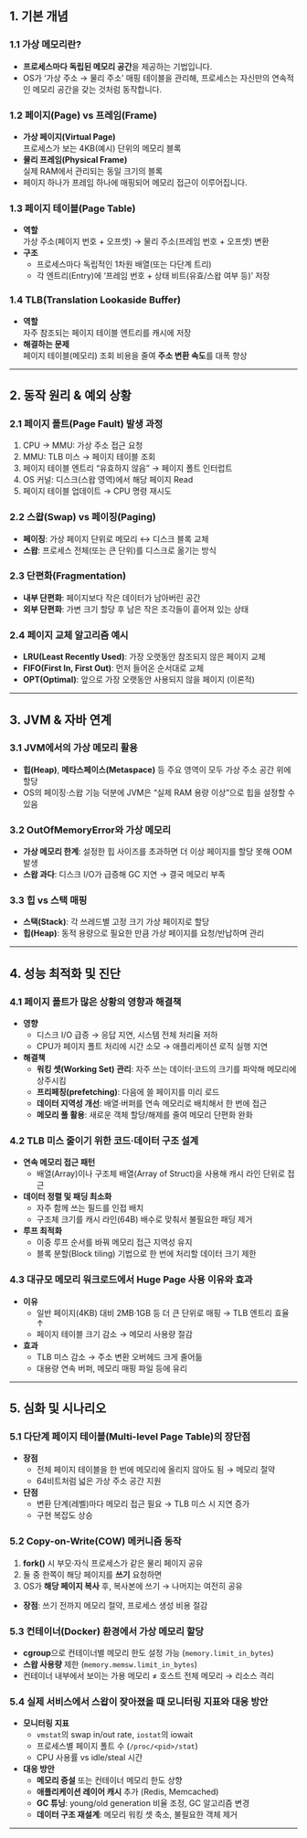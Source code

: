 ## 1. 기본 개념

### 1.1 가상 메모리란?
- **프로세스마다 독립된 메모리 공간**을 제공하는 기법입니다.  
- OS가 ‘가상 주소 → 물리 주소’ 매핑 테이블을 관리해, 프로세스는 자신만의 연속적인 메모리 공간을 갖는 것처럼 동작합니다.

### 1.2 페이지(Page) vs 프레임(Frame)
- **가상 페이지(Virtual Page)**  
  프로세스가 보는 4KB(예시) 단위의 메모리 블록  
- **물리 프레임(Physical Frame)**  
  실제 RAM에서 관리되는 동일 크기의 블록  
- 페이지 하나가 프레임 하나에 매핑되어 메모리 접근이 이루어집니다.

### 1.3 페이지 테이블(Page Table)
- **역할**  
  가상 주소(페이지 번호 + 오프셋) → 물리 주소(프레임 번호 + 오프셋) 변환  
- **구조**  
  - 프로세스마다 독립적인 1차원 배열(또는 다단계 트리)  
  - 각 엔트리(Entry)에 ‘프레임 번호 + 상태 비트(유효/스왑 여부 등)’ 저장

### 1.4 TLB(Translation Lookaside Buffer)
- **역할**  
  자주 참조되는 페이지 테이블 엔트리를 캐시에 저장  
- **해결하는 문제**  
  페이지 테이블(메모리) 조회 비용을 줄여 **주소 변환 속도**를 대폭 향상

---

## 2. 동작 원리 & 예외 상황

### 2.1 페이지 폴트(Page Fault) 발생 과정
1. CPU → MMU: 가상 주소 접근 요청  
2. MMU: TLB 미스 → 페이지 테이블 조회  
3. 페이지 테이블 엔트리 “유효하지 않음” → 페이지 폴트 인터럽트  
4. OS 커널: 디스크(스왑 영역)에서 해당 페이지 Read  
5. 페이지 테이블 업데이트 → CPU 명령 재시도

### 2.2 스왑(Swap) vs 페이징(Paging)
- **페이징**: 가상 페이지 단위로 메모리 ↔ 디스크 블록 교체  
- **스왑**: 프로세스 전체(또는 큰 단위)를 디스크로 옮기는 방식

### 2.3 단편화(Fragmentation)
- **내부 단편화**: 페이지보다 작은 데이터가 남아버린 공간  
- **외부 단편화**: 가변 크기 할당 후 남은 작은 조각들이 흩어져 있는 상태

### 2.4 페이지 교체 알고리즘 예시
- **LRU(Least Recently Used)**: 가장 오랫동안 참조되지 않은 페이지 교체  
- **FIFO(First In, First Out)**: 먼저 들어온 순서대로 교체  
- **OPT(Optimal)**: 앞으로 가장 오랫동안 사용되지 않을 페이지 (이론적)

---

## 3. JVM & 자바 연계

### 3.1 JVM에서의 가상 메모리 활용
- **힙(Heap)**, **메타스페이스(Metaspace)** 등 주요 영역이 모두 가상 주소 공간 위에 할당  
- OS의 페이징·스왑 기능 덕분에 JVM은 “실제 RAM 용량 이상”으로 힙을 설정할 수 있음

### 3.2 OutOfMemoryError와 가상 메모리
- **가상 메모리 한계**: 설정한 힙 사이즈를 초과하면 더 이상 페이지를 할당 못해 OOM 발생  
- **스왑 과다**: 디스크 I/O가 급증해 GC 지연 → 결국 메모리 부족

### 3.3 힙 vs 스택 매핑
- **스택(Stack)**: 각 쓰레드별 고정 크기 가상 페이지로 할당  
- **힙(Heap)**: 동적 용량으로 필요한 만큼 가상 페이지를 요청/반납하며 관리  

---
## 4. 성능 최적화 및 진단

### 4.1 페이지 폴트가 많은 상황의 영향과 해결책  
- **영향**  
  - 디스크 I/O 급증 → 응답 지연, 시스템 전체 처리율 저하  
  - CPU가 페이지 폴트 처리에 시간 소모 → 애플리케이션 로직 실행 지연  
- **해결책**  
  - **워킹 셋(Working Set) 관리**: 자주 쓰는 데이터·코드의 크기를 파악해 메모리에 상주시킴  
  - **프리페칭(prefetching)**: 다음에 쓸 페이지를 미리 로드  
  - **데이터 지역성 개선**: 배열·버퍼를 연속 메모리로 배치해서 한 번에 접근  
  - **메모리 풀 활용**: 새로운 객체 할당/해제를 줄여 메모리 단편화 완화  

### 4.2 TLB 미스 줄이기 위한 코드·데이터 구조 설계  
- **연속 메모리 접근 패턴**  
  - 배열(Array)이나 구조체 배열(Array of Struct)을 사용해 캐시 라인 단위로 접근  
- **데이터 정렬 및 패딩 최소화**  
  - 자주 함께 쓰는 필드를 인접 배치  
  - 구조체 크기를 캐시 라인(64B) 배수로 맞춰서 불필요한 패딩 제거  
- **루프 최적화**  
  - 이중 루프 순서를 바꿔 메모리 접근 지역성 유지  
  - 블록 분할(Block tiling) 기법으로 한 번에 처리할 데이터 크기 제한  

### 4.3 대규모 메모리 워크로드에서 Huge Page 사용 이유와 효과  
- **이유**  
  - 일반 페이지(4KB) 대비 2MB·1GB 등 더 큰 단위로 매핑 → TLB 엔트리 효율 ↑  
  - 페이지 테이블 크기 감소 → 메모리 사용량 절감  
- **효과**  
  - TLB 미스 감소 → 주소 변환 오버헤드 크게 줄어듦  
  - 대용량 연속 버퍼, 메모리 매핑 파일 등에 유리  

---

## 5. 심화 및 시나리오

### 5.1 다단계 페이지 테이블(Multi-level Page Table)의 장단점  
- **장점**  
  - 전체 페이지 테이블을 한 번에 메모리에 올리지 않아도 됨 → 메모리 절약  
  - 64비트처럼 넓은 가상 주소 공간 지원  
- **단점**  
  - 변환 단계(레벨)마다 메모리 접근 필요 → TLB 미스 시 지연 증가  
  - 구현 복잡도 상승  

### 5.2 Copy-on-Write(COW) 메커니즘 동작  
1. **fork()** 시 부모·자식 프로세스가 같은 물리 페이지 공유  
2. 둘 중 한쪽이 해당 페이지를 **쓰기** 요청하면  
3. OS가 **해당 페이지 복사** 후, 복사본에 쓰기 → 나머지는 여전히 공유  
- **장점**: 쓰기 전까지 메모리 절약, 프로세스 생성 비용 절감  

### 5.3 컨테이너(Docker) 환경에서 가상 메모리 할당  
- **cgroup**으로 컨테이너별 메모리 한도 설정 가능 (`memory.limit_in_bytes`)  
- **스왑 사용량** 제한 (`memory.memsw.limit_in_bytes`)  
- 컨테이너 내부에서 보이는 가용 메모리 ≠ 호스트 전체 메모리 → 리소스 격리  

### 5.4 실제 서비스에서 스왑이 잦아졌을 때 모니터링 지표와 대응 방안  
- **모니터링 지표**  
  - `vmstat`의 swap in/out rate, `iostat`의 iowait  
  - 프로세스별 페이지 폴트 수 (`/proc/<pid>/stat`)  
  - CPU 사용률 vs idle/steal 시간  
- **대응 방안**  
  - **메모리 증설** 또는 컨테이너 메모리 한도 상향  
  - **애플리케이션 레이어 캐시** 추가 (Redis, Memcached)  
  - **GC 튜닝**: young/old generation 비율 조정, GC 알고리즘 변경  
  - **데이터 구조 재설계**: 메모리 워킹 셋 축소, 불필요한 객체 제거  

---

